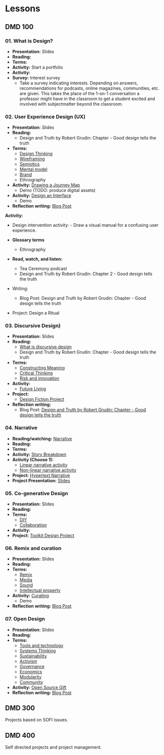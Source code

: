 # Lessons
## DMD 100
### 01. What is Design?
- **Presentation:** Slides
- **Reading:** 
- **Terms:**
- **Activity:** Start a portfolio
- **Activity:** 
- **Survey:** Interest survey
  - Take a survey indicating interests. Depending on answers, recommendations for podcasts, online magazines, communities, etc. are given. This takes the place of the 1-on-1 conversation a professor might have in the classroom to get a student excited and involved with subjectmatter beyond the classroom.

### 02. User Experience Design (UX)
- **Presentation:** Slides
- **Reading:** 
  - Design and Truth by Robert Grudin: Chapter - Good design tells the truth
- **Terms:**
  - [Design Thinking](../topics/design_thinking.md)
  - [Wireframing](../topics/wireframing.md)
  - [Semiotics](../topics/semiotics.md)
  - [Mental model](../topics/mental_model.md)
  - [Brand](../topics/brand.md)
  - Ethnography
- **Activity:** [Drawing a Journey Map](../practice/drawing_a_journey_map.md)
  - Demo (TODO: produce digital assets)
- **Activity:** [Design an Interface](../practice/design_an_interface.md)
  - Demo
- **Reflection writing:** [Blog Post](../practice/blog_post_ux.md)

**Activity:**  
- Design intervention activity: - Draw a visual manual for a confusing user experience.

- **Glossary terms**
  - Ethnography
- **Read, watch, and listen:**  
  - Tea Ceremony podcast
  - Design and Truth by Robert Grudin: Chapter 2 - Good design tells the truth
- Writing:
  - Blog Post: Design and Truth by Robert Grudin: Chapter - Good design tells the truth
- Project: Design a Ritual

### 03. Discursive Design)
- **Presentation:** Slides
- **Reading:** 
  - [What is discursive design](http://www.core77.com/posts/41991/What-is-Discursive-Design)
  - Design and Truth by Robert Grudin: Chapter - Good design tells the truth
- **Terms:**
  - [Constructing Meaning](../topics/critical_thinking.md)
  - [Critical Thinking](../topics/critical_thinking.md)
  - [Risk and innovation](../topics/risk_and_innovation.md)
- **Activity:** 
  - [Future Living](../practice/future_living.md)
- **Project:**
  - [Design Fiction Project](../projects/design_fiction_project.md)
- **Reflection writing:**
  - Blog Post: [Design and Truth by Robert Grudin: Chapter - Good design tells the truth](../practice/writing_prompt_design_and_truth.md)

### 04. Narrative
- **Reading/watching:** [Narrative](../topics/narrative.md)
- **Reading:** 
- **Terms:**
- **Activity:** [Story Breakdown](practice/story_breakdown.md)
- **Activity (Choose 1):**
  - [Linear narrative activity](../practice/linear_narrative.md)
  - [Non-linear narrative activity](../practice/non-linear_narrative.md)
- **Project:** [Hypertext Narrative](../projects/hypertext_narrative_project.md)
- **Project Presentation:** [Slides](../practice/blog_post_narrative.md)

### 05. Co-generative Design
- **Presentation:** Slides
- **Reading:**
- **Terms:**
  - [DIY](../topics/diy.md)
  - [Collaboration](../topics/collaboration.md)
- **Activity:** 
- **Project:** [Toolkit Design Project](../projects/toolkit_design_project.md)

### 06. Remix and curation
- **Presentation:** Slides
- **Reading:** 
- **Terms:**
  - [Remix](../topics/remix.md)
  - [Media](../topics/media.md)
  - [Sound](../topics/sound.md)
  - [Intellectual property](../topics/intellectual-property.md)
- **Activity:** [Curating](../practice/curating-for-an-idea.md)
  - Demo
- **Reflection writing:** [Blog Post](../practice/blog_post_remix_curation.md)

### 07. Open Design
- **Presentation:** Slides
- **Reading:**
- **Terms:**
  - [Tools and technology](../topics/tools_and_technology.md)
  - [Systems Thinking](../topics/systems_thinking.md)
  - [Sustainability](../topics/sustainability.md)
  - [Activism](../topics/activism.md)
  - [Governance](../topics/governance.md)
  - [Economics](../topics/economics.md)
  - [Modularity](../topics/modularity.md)
  - [Community](../topics/community.md)
- **Activity:** [Open Source Gift](../practice/open_source_gift.md)
- **Reflection writing:** [Blog Post](../practice/blog_post_open_design.md)

## DMD 300
Projects based on SOFI issues.

## DMD 400
Self directed projects and project management.